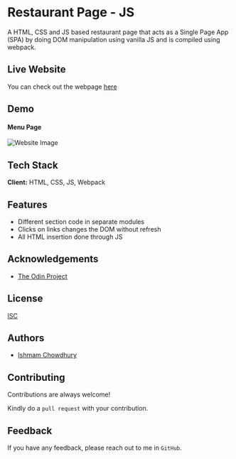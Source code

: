 # Restaurant Page - JS

A HTML, CSS and JS based restaurant page that acts as a Single Page App (SPA) by doing DOM manipulation using vanilla JS and is compiled using webpack.

## Live Website

You can check out the webpage [here](https://ishmam156.github.io/RestaurantPage)

## Demo

#### Menu Page

![Website Image](https://i.imgur.com/jQtKqSl.png)

## Tech Stack

**Client:** HTML, CSS, JS, Webpack

## Features

- Different section code in separate modules
- Clicks on links changes the DOM without refresh
- All HTML insertion done through JS

## Acknowledgements

- [The Odin Project](https://www.theodinproject.com/)

## License

[ISC](https://opensource.org/licenses/ISC)

## Authors

- [Ishmam Chowdhury](https://github.com/Ishmam156)

## Contributing

Contributions are always welcome!

Kindly do a `pull request` with your contribution.

## Feedback

If you have any feedback, please reach out to me in `GitHub`.
